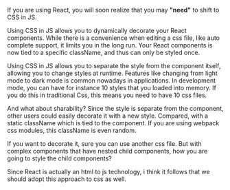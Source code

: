 If you are using React, you will soon realize that you may **"need"** to shift to CSS in JS.

Using CSS in JS allows you to dynamically decorate your React components. While there is a convenience when editing a css file, like auto complete support, it limits you in the long run. Your React components is now tied to a specific className, and thus can only be styled once.

Using CSS in JS allows you to separate the style from the component itself, allowing you to change styles at runtime. Features like changing from light mode to dark mode is common nowadays in applications. In development mode, you can have for instance 10 styles that you loaded into memory. If you do this in traditional Css, this means you need to have 10 css files.

And what about sharability? Since the style is separate from the component, other users could easily decorate it with a new style. Compared, with a static className which is tied to the component. If you are using webpack css modules, this className is even random.

If you want to decorate it, sure you can use another css file. But with complex components that have nested child components, how you are going to style the child components?

Since React is actually an html to js technology, i think it follows that we should adopt this approach to css as well.


